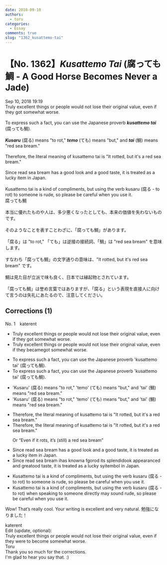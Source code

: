 ```yaml
---
date: 2018-09-10
authors:
  - toru
categories:
  - Essay
comments: true
slug: "1362_kusattemo-tai"
---
```


# 【No. 1362】<strong><em>Kusattemo Tai</em></strong> (腐っても鯛 - A Good Horse Becomes Never a Jade)
<div class="date">Sep 10, 2018 19:19</div>
<div id="post"><div id="body_show_ori">
Truly excellent things or people would not lose their original value, even if they got somewhat worse.<br/><br/>To express such a fact, you can use the Japanese proverb <strong><em>kusattemo tai</em></strong> (腐っても鯛).<br/><br/><strong><em>Kusaru</em></strong> (腐る) means "to rot," <strong><em>temo</em></strong> (ても) means "but," and <strong><em>tai</em></strong> (鯛) means "red sea bream."<br/><br/>Therefore, the literal meaning of kusattemo tai is "It rotted, but it's a red sea bream."<br/><br/>Since read sea bream has a good look and a good taste, it is treated as a lucky item in Japan.<br/><br/>Kusattemo tai is a kind of compliments, but using the verb kusaru (腐る - to rot) to someone is rude, so please be careful when you use it.
</div></div>

<!-- more -->

<div id="post_ja"><div id="body_show_mo">
腐っても鯛<br/><br/>本当に優れたものや人は、多少悪くなったとしても、本来の価値を失わないものです。<br/><br/>そのようなことを表すことわざに、「腐っても鯛」があります。<br/><br/>「腐る」は "to rot," 「ても」は逆接の接続詞、「鯛」は "red sea bream" を意味します。<br/><br/>すなわち「腐っても鯛」の文字通りの意味は、"It rotted, but it's red sea bream" です。<br/><br/>鯛は見た目が立派で味も良く、日本では縁起物とされています。<br/><br/>「腐っても鯛」は誉め言葉ではありますが、「腐る」という表現を直接人に向けて言うのは失礼にあたるので、注意してください。
</div></div>

## Corrections (1)
<div id="block"><div class="first_name"> No. 1　<span class="just_name">katerent</span></div><div id="block2">
<ul class="correction_field">
<li class="incorrect">Truly excellent things or people would not lose their original value, even if they got somewhat worse.</li>
<li class="corrected correct">
Truly excellent things or people would not lose their original value, even if they <span class="f_red">became</span><span class="f_gray"><span class="sline">got</span></span> somewhat worse.
</li>
</ul>
<ul class="correction_field">
<li class="incorrect">To express such a fact, you can use the Japanese proverb 'kusattemo tai' (腐っても鯛).</li>
<li class="corrected correct">
To express such a fact, you can use the Japanese proverb 'kusattemo tai' (腐っても鯛).
</li>
</ul>
<ul class="correction_field">
<li class="incorrect">'Kusaru' (腐る) means "to rot," 'temo' (ても) means "but," and 'tai' (鯛) means "red sea bream."</li>
<li class="corrected correct">
'Kusaru' (腐る) means "to rot," 'temo' (ても) means "but," and 'tai' (鯛) means "red sea bream."
</li>
</ul>
<ul class="correction_field">
<li class="incorrect">Therefore, the literal meaning of kusattemo tai is "It rotted, but it's a red sea bream."</li>
<li class="corrected correct">
Therefore, the literal meaning of kusattemo tai is "It rotted, but it's a red sea bream."
<p class="correction_comment">Or “Even if it rots, it’s (still) a red sea bream”</p>
</li>
</ul>
<ul class="correction_field">
<li class="incorrect">Since read sea bream has a good look and a good taste, it is treated as a lucky item in Japan.</li>
<li class="corrected correct">
Since re<span class="f_gray"><span class="sline">a</span></span>d sea bream <span class="f_red">i</span><span class="f_gray"><span class="sline">ha</span></span>s <span class="f_red">known</span><span class="f_gray"><span class="sline">a</span></span> <span class="f_red">f</span><span class="f_gray"><span class="sline">g</span></span>o<span class="f_red">r</span><span class="f_gray"><span class="sline">od</span></span> <span class="f_red">its sp</span>l<span class="f_red">endid</span><span class="f_gray"><span class="sline">ook</span></span> a<span class="f_red">ppeara</span>n<span class="f_red">ce</span><span class="f_gray"><span class="sline">d</span></span> a<span class="f_red">nd</span> g<span class="f_red">reat</span><span class="f_gray"><span class="sline">ood</span></span> taste, it is treated as a lucky <span class="f_red">sy</span><span class="f_gray"><span class="sline">ite</span></span>m<span class="f_red">bol</span> in Japan.
</li>
</ul>
<ul class="correction_field">
<li class="incorrect">Kusattemo tai is a kind of compliments, but using the verb kusaru (腐る - to rot) to someone is rude, so please be careful when you use it.</li>
<li class="corrected correct">
Kusattemo tai is a kind of compliment<span class="f_gray"><span class="sline">s</span></span>, but using the verb kusaru (腐る - to rot) <span class="f_red">when speaking </span>to someone <span class="f_red">d</span>i<span class="f_red">rectly may </span>s<span class="f_red">ound</span> rude, so please be careful when you use it.
</li>
</ul>
<p class="comment_small">
 Wow! That’s really cool. Your writing is excellent and very natural. 勉強になりました！
</p>

</div><div class="name"><span class="just_name">katerent</span><br>
Edit (update, optional):<br/>Truly excellent things or people would not lose their original value, even if they were to become somewhat worse.
</div>
<div class="name"><span class="just_name">Toru</span><br>
Thank you so much for the corrections.<br/>I'm glad to hear you say that. :)
</div>
</div>
